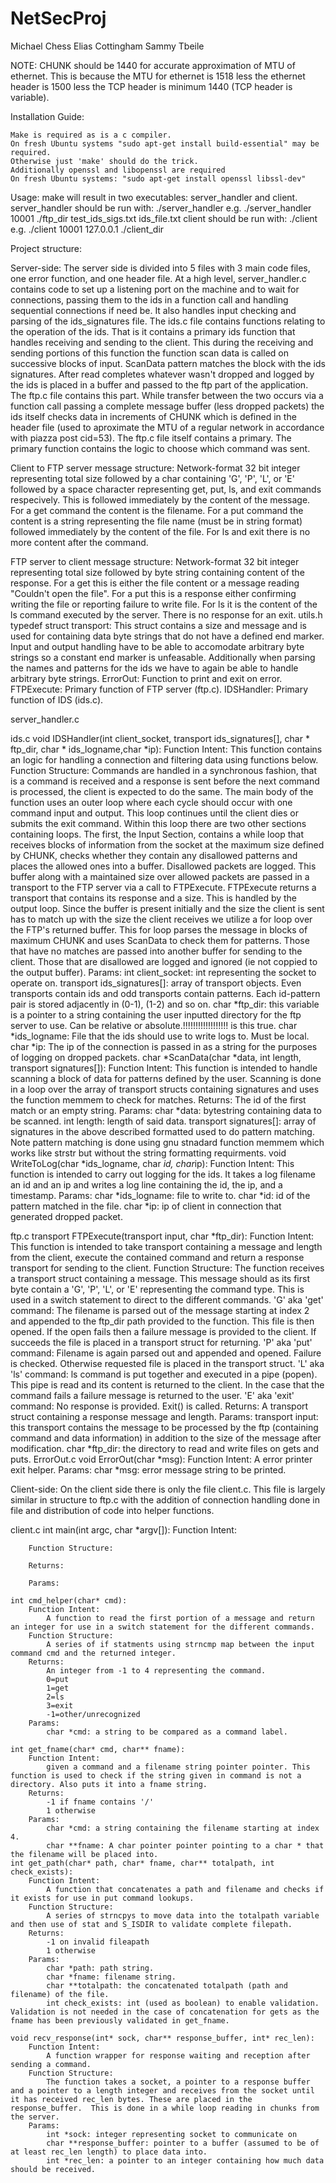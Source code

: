 # NetSecProj

Michael Chess
Elias Cottingham
Sammy Tbeile


NOTE: CHUNK should be 1440 for accurate approximation of MTU of ethernet.  This is because the MTU for ethernet is 1518 less the ethernet header is 1500 less the TCP header is minimum 1440 (TCP header is variable).


Installation Guide:

	Make is required as is a c compiler.
	On fresh Ubuntu systems "sudo apt-get install build-essential" may be required.
	Otherwise just 'make' should do the trick.
    Additionally openssl and libopenssl are required
    On fresh Ubuntu systems: "sudo apt-get install openssl libssl-dev"


Usage:
	make will result in two executables: server_handler and client.
	server_handler should be run with:
		./server_handler <port> <ftp dir path> <ids signature file> <ids log file>
		e.g.
			./server_handler 10001 ./ftp_dir test_ids_sigs.txt ids_file.txt
	client should be run with:
		./client <port> <ip> <client dir path>
		e.g.
			./client 10001 127.0.0.1 ./client_dir



Project structure:

Server-side:
	The server side is divided into 5 files with 3 main code files, one error function, and one header file. At a high level, server_handler.c contains code to set up a listening port on the machine and to wait for connections, passing them to the ids in a function call and handling sequential connections if need be.  It also handles input checking and parsing of the ids_signatures file.  The ids.c file contains functions relating to the operation of the ids. That is it contains a primary ids function that handles receiving and sending to the client.  This during the receiving and sending portions of this function the function scan data is called on successive blocks of input.  ScanData pattern matches the block with the ids signatures.  After read completes whatever wasn't dropped and logged by the ids is placed in a buffer and passed to the ftp part of the application.  The ftp.c file contains this part.  While transfer between the two occurs via a function call passing a complete message buffer (less dropped packets) the ids itself checks data in increments of CHUNK which is defined in the header file (used to aproximate the MTU of a regular network in accordance with piazza post cid=53). The ftp.c file itself contains a primary. The primary function contains the logic to choose which command was sent.

Client to FTP server message structure:
	Network-format 32 bit integer representing total size followed by a char containing 'G', 'P', 'L', or 'E' followed by a space character representing get, put, ls, and exit commands respecively.  This is followed immediately by the content of the message.  For a get command the content is the filename. For a put command the content is a string representing the file name (must be in string format) followed immediately by the content of the file.  For ls and exit there is no more content after the command.

FTP server to client message structure:
	Network-format 32 bit integer representing total size followed by byte string containing content of the response. For a get this is either the file content or a message reading "Couldn't open the file". For a put this is a response either confirming writing the file or reporting failure to write file. For ls it is the content of the ls command executed by the server. There is no response for an exit.
utils.h
	typedef struct transport: 
		This struct contains a size and message and is used for containing data byte strings that do not have a defined end marker. Input and output handling have to be able to accomodate arbitrary byte strings so a constant end marker is unfeasable. Additionally when parsing the names and patterns for the ids we have to again be able to handle arbitrary byte strings.
	ErrorOut: Function to print and exit on error.
	FTPExecute: Primary function of FTP server (ftp.c).
	IDSHandler: Primary function of IDS (ids.c).

server_handler.c

ids.c
	void IDSHandler(int client_socket, transport ids_signatures[], char * ftp_dir, char * ids_logname,char *ip):
		Function Intent:
			This function contains an logic for handling a connection and filtering data using functions below.
		Function Structure:
			Commands are handled in a synchronous fashion, that is a command is received and a response is sent before the next command is processed, the client is expected to do the same. The main body of the function uses an outer loop where each cycle should occur with one command input and output. This loop continues until the client dies or submits the exit command. Within this loop there are two other sections containing loops.  The first, the Input Section, contains a while loop that receives blocks of information from the socket at the maximum size defined by CHUNK, checks whether they contain any disallowed patterns and places the allowed ones into a buffer.  Disallowed packets are logged.  This buffer along with a maintained size over allowed packets are passed in a transport to the FTP server via a call to FTPExecute.  FTPExecute returns a transport that contains its response and a size. This is handled by the output loop. Since the buffer is present initially and the size the client is sent has to match up with the size the client receives we utilize a for loop over the FTP's returned buffer.  This for loop parses the message in blocks of maximum CHUNK and uses ScanData to check them for patterns.  Those that have no matches are passed into another buffer for sending to the client. Those that are disallowed are logged and ignored (ie not coppied to the output buffer).
		Params:
			int client_socket: int representing the socket to operate on.
			transport ids_signatures[]: 
				array of transport objects. Even transports contain ids and odd transports contain patterns. Each id-pattern pair is stored adjacently in (0-1), (1-2) and so on.
			char *ftp_dir: this variable is a pointer to a string containing the user inputted directory for the ftp server to use. Can be relative or absolute.!!!!!!!!!!!!!!!!!! is this true.
			char *ids_logname: File that the ids should use to write logs to. Must be local.
			char *ip: The ip of the connection is passed in as a string for the purposes of logging on dropped packets.
	char *ScanData(char *data, int length, transport signatures[]):
		Function Intent:
			This function is intended to handle scanning a block of data for patterns defined by the user. Scanning is done in a loop over the array of transport structs containing signatures and uses the function memmem to check for matches.
		Returns:
			The id of the first match or an empty string.
		Params:
			char *data: bytestring containing data to be scanned.
			int length: length of said data.
			transport signatures[]: array of signatures in the above described formatted used to do pattern matching.  Note pattern matching is done using gnu stnadard function memmem which works like strstr but without the string formatting requirments.
	void WriteToLog(char *ids_logname, char *id, char*ip):
		Function Intent:
			This function is intended to carry out logging for the ids.  It takes a log filename an id and an ip and writes a log line containing the id, the ip, and a timestamp.
		Params:
			char *ids_logname: file to write to.
			char *id: id of the pattern matched in the file.
			char *ip: ip of client in connection that generated dropped packet.

ftp.c
	transport FTPExecute(transport input, char *ftp_dir):
		Function Intent:
			This function is intended to take transport containing a message and length from the client, execute the contained command and return a response transport for sending to the client.
		Function Structure:
			The function receives a transport struct containing a message. This message should as its first byte contain a 'G', 'P', 'L', or 'E' representing the command type. This is used in a switch statement to direct to the different commands.
			'G' aka 'get' command:
				The filename is parsed out of the message starting at index 2 and appended to the ftp_dir path provided to the function.  This file is then opened.  If the open fails then a failure message is provided to the client. If succeeds the file is placed in a transport struct for returning.
			'P' aka 'put' command:
				Filename is again parsed out and appended and opened. Failure is checked.  Otherwise requested file is placed in the transport struct.
			'L' aka 'ls' command:
				ls command is put together and executed in a pipe (popen). This pipe is read and its content is returned to the client. In the case that the command fails a failure message is returned to the user.
			'E' aka 'exit' command:
				No response is provided.  Exit() is called.
		Returns:
			A transport struct containing a response message and length.
		Params:
			transport input: this transport contains the message to be processed by the ftp (containing command and data information) in addition to the size of the message after modification.
			char *ftp_dir: the directory to read and write files on gets and puts.
ErrorOut.c
	void ErrorOut(char *msg):
		Function Intent:
			A error printer exit helper.
		Params:
			char *msg: error message string to be printed.

Client-side:
	On the client side there is only the file client.c.  This file is largely similar in structure to ftp.c with the addition of connection handling done in file and distribution of code into helper functions.


client.c
	int main(int argc, char *argv[]):
		Function Intent:

		Function Structure:

		Returns:

		Params:

	int cmd_helper(char* cmd):
		Function Intent:
			A function to read the first portion of a message and return an integer for use in a switch statement for the different commands.
		Function Structure:
			A series of if statments using strncmp map between the input command cmd and the returned integer.
		Returns:
			An integer from -1 to 4 representing the command.
			0=put
			1=get
			2=ls
			3=exit
			-1=other/unrecognized
		Params:
			char *cmd: a string to be compared as a command label.
		
	int get_fname(char* cmd, char** fname):
		Function Intent:
			given a command and a filename string pointer pointer. This function is used to check if the string given in command is not a directory. Also puts it into a fname string.
		Returns:
			-1 if fname contains '/'
			1 otherwise
		Params:
			char *cmd: a string containing the filename starting at index 4.
			char **fname: A char pointer pointer pointing to a char * that the filename will be placed into.
	int get_path(char* path, char* fname, char** totalpath, int check_exists):
		Function Intent:
			A function that concatenates a path and filename and checks if it exists for use in put command lookups.
		Function Structure:
			A series of strncpys to move data into the totalpath variable and then use of stat and S_ISDIR to validate complete filepath.
		Returns:
			-1 on invalid fileapath
			1 otherwise
		Params:
			char *path: path string.
			char *fname: filename string.
			char **totalpath: the concatenated totalpath (path and filename) of the file.
			int check_exists: int (used as boolean) to enable validation.  Validation is not needed in the case of concatenation for gets as the fname has been previously validated in get_fname.
		
	void recv_response(int* sock, char** response_buffer, int* rec_len):
		Function Intent:
			A function wrapper for response waiting and reception after sending a command.
		Function Structure:
			The function takes a socket, a pointer to a response buffer and a pointer to a length integer and receives from the socket until it has received rec_len bytes. These are placed in the response_buffer.  This is done in a while loop reading in chunks from the server.
		Params:
			int *sock: integer representing socket to communicate on
			char **response_buffer: pointer to a buffer (assumed to be of at least rec_len length) to place data into.
			int *rec_len: a pointer to an integer containing how much data should be received.
		
